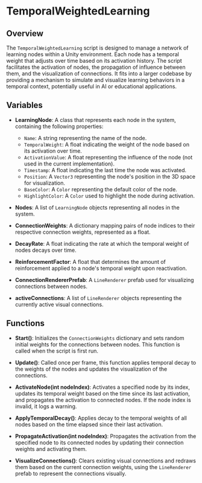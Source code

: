 # TemporalWeightedLearning

## Overview
The `TemporalWeightedLearning` script is designed to manage a network of learning nodes within a Unity environment. Each node has a temporal weight that adjusts over time based on its activation history. The script facilitates the activation of nodes, the propagation of influence between them, and the visualization of connections. It fits into a larger codebase by providing a mechanism to simulate and visualize learning behaviors in a temporal context, potentially useful in AI or educational applications.

## Variables

- **LearningNode**: A class that represents each node in the system, containing the following properties:
  - `Name`: A string representing the name of the node.
  - `TemporalWeight`: A float indicating the weight of the node based on its activation over time.
  - `ActivationValue`: A float representing the influence of the node (not used in the current implementation).
  - `Timestamp`: A float indicating the last time the node was activated.
  - `Position`: A `Vector3` representing the node's position in the 3D space for visualization.
  - `BaseColor`: A `Color` representing the default color of the node.
  - `HighlightColor`: A `Color` used to highlight the node during activation.

- **Nodes**: A list of `LearningNode` objects representing all nodes in the system.

- **ConnectionWeights**: A dictionary mapping pairs of node indices to their respective connection weights, represented as a float.

- **DecayRate**: A float indicating the rate at which the temporal weight of nodes decays over time.

- **ReinforcementFactor**: A float that determines the amount of reinforcement applied to a node's temporal weight upon reactivation.

- **ConnectionRendererPrefab**: A `LineRenderer` prefab used for visualizing connections between nodes.

- **activeConnections**: A list of `LineRenderer` objects representing the currently active visual connections.

## Functions

- **Start()**: Initializes the `ConnectionWeights` dictionary and sets random initial weights for the connections between nodes. This function is called when the script is first run.

- **Update()**: Called once per frame, this function applies temporal decay to the weights of the nodes and updates the visualization of the connections.

- **ActivateNode(int nodeIndex)**: Activates a specified node by its index, updates its temporal weight based on the time since its last activation, and propagates the activation to connected nodes. If the node index is invalid, it logs a warning.

- **ApplyTemporalDecay()**: Applies decay to the temporal weights of all nodes based on the time elapsed since their last activation.

- **PropagateActivation(int nodeIndex)**: Propagates the activation from the specified node to its connected nodes by updating their connection weights and activating them.

- **VisualizeConnections()**: Clears existing visual connections and redraws them based on the current connection weights, using the `LineRenderer` prefab to represent the connections visually.